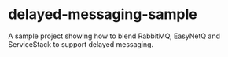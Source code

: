 # delayed-messaging-sample
A sample project showing how to blend RabbitMQ, EasyNetQ and ServiceStack to support delayed messaging.
